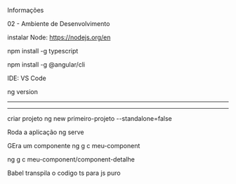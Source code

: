 Informações


02 - Ambiente de Desenvolvimento

instalar Node: https://nodejs.org/en

npm install -g typescript

npm install -g @angular/cli

IDE: VS Code

ng version

------------------------------------------------------------------------------------------
------------------------------------------------------------------------------------------
criar projeto 
ng new primeiro-projeto --standalone=false

Roda a aplicação
ng serve

GEra um componente
ng g c meu-component

ng g c meu-component/component-detalhe

Babel transpila o codigo ts para js puro

